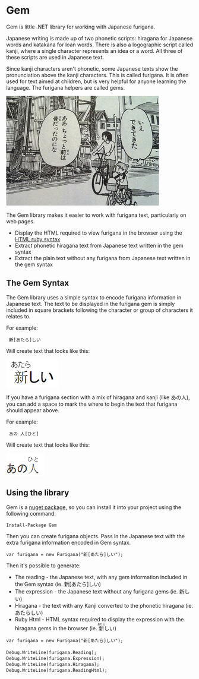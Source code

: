 ﻿# Gem

Gem is little .NET library for working with Japanese furigana.

Japanese writing is made up of two phonetic scripts: hiragana for Japanese words and katakana for loan words. There is also a logographic script called kanji, where a single character represents an idea or a word. All three of these scripts are used in Japanese text.

Since kanji characters aren't phonetic, some Japanese texts show the pronunciation above the kanji characters. This is called furigana. It is often used for text aimed at children, but is very helpful for anyone learning the language. The furigana helpers are called gems. 

![](https://github.com/helephant/Gem/blob/master/docs/yotsuba.jpg)

The Gem library makes it easier to work with furigana text, particularly on web pages. 
* Display the HTML required to view furigana in the browser using the [HTML ruby syntax](http://www.w3.org/International/articles/ruby/)
* Extract phonetic hiragana text from Japanese text written in the gem syntax
* Extract the plain text without any furigana from Japanese text written in the gem syntax 

## The Gem Syntax
The Gem library uses a simple syntax to encode furigana information in Japanese text. The text to be displayed in the furigana gem is simply included in square brackets following the character or group of characters it relates to. 

For example:
```
 新[あたら]しい
 ```

Will create text that looks like this:

![](https://github.com/helephant/Gem/blob/master/docs/atarashi.png)

If you have a furigana section with a mix of hiragana and kanji (like あの人), you can add a space to mark the where to begin the text that furigana should appear above. 

For example:
```
 あの 人[ひと]
 ```

 Will create text that looks like this:

![](https://github.com/helephant/Gem/blob/master/docs/anohito-example.png)
 
## Using the library

Gem is a [nuget package](https://www.nuget.org/packages/Gem/), so you can install it into your project using the following command:
```
Install-Package Gem
```

Then you can create furigana objects. Pass in the Japanese text with the extra furigana information encoded in Gem syntax. 
```
var furigana = new Furigana("新[あたら]しい");
```

Then it's possible to generate:
* The reading - the Japanese text, with any gem information included in the Gem syntax (ie. 新[あたら]しい)
* The expression - the Japanese text without any furigana gems (ie. 新しい)
* Hiragana - the text with any Kanji converted to the phonetic hiragana (ie. あたらしい)
* Ruby Html - HTML syntax required to display the expression with the hiragana gems in the browser (ie. <ruby><rb>新</rb><rt>あたら</rt></ruby>しい)

```
var furigana = new Furigana("新[あたら]しい");

Debug.WriteLine(furigana.Reading);
Debug.WriteLine(furigana.Expression);
Debug.WriteLine(furigana.Hiragana);
Debug.WriteLine(furigana.ReadingHtml);
```




